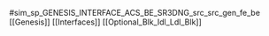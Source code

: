 #sim_sp_GENESIS_INTERFACE_ACS_BE_SR3DNG_src_src_gen_fe_be
[[Genesis]]
[[Interfaces]]
[[Optional_Blk_Idl_Ldl_Blk]]
